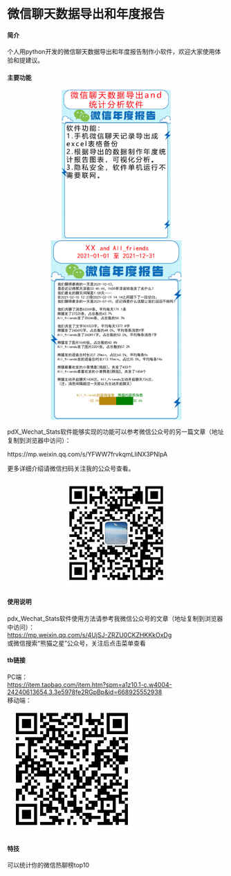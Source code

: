 # 微信聊天数据导出和年度报告

#### 简介
个人用python开发的微信聊天数据导出和年度报告制作小软件，欢迎大家使用体验和提建议。

#### 主要功能

<div align=center>
<img src="specification/tb_mainplot.png" width="50%" height="50%" />
</div>
<div align=center>
<img src="specification/tb_render1.png" width="60%" height="60%" />
</div>
<p>pdX_Wechat_Stats软件能够实现的功能可以参考微信公众号的另一篇文章（地址复制到浏览器中访问）：  
<p>https://mp.weixin.qq.com/s/YFWW7frvkqmLIiNX3PNlpA  
<p>更多详细介绍请微信扫码关注我的公众号查看。
<div align=center>
<img src="specification/wechatQRcode.jpg" width="50%" height="50%" />
</div>  

#### 使用说明
pdx_Wechat_Stats软件使用方法请参考我微信公众号的文章（地址复制到浏览器中访问）：  
https://mp.weixin.qq.com/s/4UjSJ-ZRZU0CKZHKKkOxDg  
或微信搜索“熊猫之星”公众号，关注后点击菜单查看

#### tb链接
PC端：  
https://item.taobao.com/item.htm?spm=a1z10.1-c.w4004-24240613654.3.3e5978fe2RGpBp&id=668925552938  
移动端：  
![](specification/tbQRcode.png)

#### 特技

可以统计你的微信热聊榜top10
